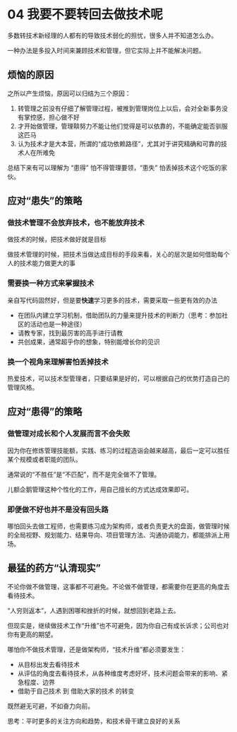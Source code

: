 # 04 我要不要转回去做技术呢

多数转技术新经理的人都有的导致技术弱化的担忧，很多人并不知道怎么办。

一种办法是多投入时间来兼顾技术和管理，但它实际上并不能解决问题。

## 烦恼的原因

之所以产生烦恼，原因可以归结为三个原因：

1. 转管理之前没有仔细了解管理过程，被推到管理岗位上以后，会对全新事务没有掌控感，担心做不好
2. 才开始做管理，管理鞥努力不能让他们觉得是可以依靠的，不能确定能否驯服这匹马
3. 认为技术才是大本营，所谓的“成功依赖路径”，尤其对于讲究精确和可靠的技术人在所难免


总结下来有可以理解为 “患得” 怕不得管理要领，“患失” 怕丢掉技术这个吃饭的家伙。

## 应对“患失”的策略

### 做技术管理不会放弃技术，也不能放弃技术

做技术的时候，把技术做好就是目标

做技术管理的时候，把技术当做达成目标的手段来看，关心的层次是如何借助每个人的技术能力做更大的事

### 需要换一种方式来掌握技术

亲自写代码固然好，但是要**快速**学习更多的技术，需要采取一些更有效的办法

- 在团队内建立学习机制，借助团队的力量来提升技术的判断力（思考：参加社区的活动也是一种途径）
- 请教专家，找到最厉害的高手进行请教
- 共创成果，通常超乎你的想象，特别能增长你的见识

### 换一个视角来理解害怕丢掉技术

热爱技术，可以技术型管理者，只要结果是好的，可以根据自己的优势打造自己的管理风格。


## 应对“患得”的策略


### 做管理对成长和个人发展而言不会失败

因为你在修炼管理技能额，实践、练习的过程造诣会越来越高，最后一定可以胜任某个规模或者职能的团队。

通常说的“不胜任”是“不匹配”，而不是完全做不了管理。

儿额企鹅管理这种个性化的工作，用自己擅长的方式达成效果即可。

### 即便做不好也并不是没有回头路

哪怕回头去做工程师，也需要练习成为架构师，或者负责更大的盘面，做管理时候的全局视野、规划能力、结果导向、项目管理方法、沟通协调能力，都能排派上用场。

## 最猛的药方“认清现实”

不论你做不做管理，这事都不可避免。不论做不做管理，都需要你在更高的角度去看待技术。

“人穷则返本”，人遇到困哪和挫折的时候，就想回到老路上去。

但现实是，继续做技术工作“升维”也不可避免，因为你自己有成长诉求；公司也对你有更高的期望。

哪怕你不做技术管理，还是做架构师，“技术升维”都必须要发生：

- 从目标出发去看待技术
- 从评估的角度去看待技术，从各种维度考虑好坏，技术问题会带来的影响、紧急程度、边界
- 借助于自己技术 到 借助大家的技术 的转变

既然避无可避，不如奋力向前。

思考：平时更多的关注方向和趋势，和技术骨干建立良好的关系





















